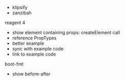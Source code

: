 - klipsify
- zanzibah

reagent 4

- show element containing props: createElement call
- reference PropTypes
- better example
- sync with example code
- link to example code

boot-fmt

- show before-after
